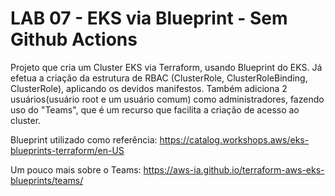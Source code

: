 

# LAB 07 - EKS via Blueprint - Sem Github Actions

Projeto que cria um Cluster EKS via Terraform, usando Blueprint do EKS.
Já efetua a criação da estrutura de RBAC (ClusterRole, ClusterRoleBinding, ClusterRole), aplicando os devidos manifestos.
Também adiciona 2 usuários(usuário root e um usuário comum) como administradores, fazendo uso do "Teams", que é um recurso que facilita a criação de acesso ao cluster.

Blueprint utilizado como referência:
<https://catalog.workshops.aws/eks-blueprints-terraform/en-US>

Um pouco mais sobre o Teams:
<https://aws-ia.github.io/terraform-aws-eks-blueprints/teams/>